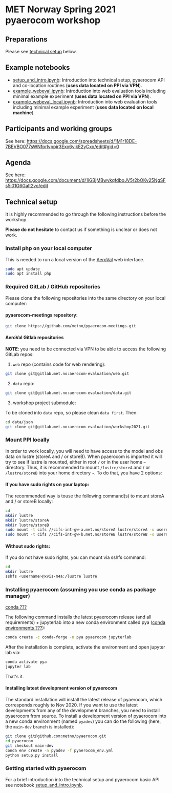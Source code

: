 # MET Norway Spring 2021 pyaerocom workshop

## Preparations

Please see [technical setup](https://github.com/metno/pyaerocom-meetings/tree/master/Feb2021_Workshop#technical-setup) below.

## Example notebooks

- [setup_and_intro.ipynb](): Introduction into technical setup, pyaerocom API and co-location routines (**uses data located on PPI via VPN**).
- [example_webeval.ipynb](): Introduction into web evaluation tools including minimal example experiment (**uses data located on PPI via VPN**).
- [example_webeval_local.ipynb](): Introduction into web evaluation tools including minimal example experiment (**uses data located on local machine**).


## Participants and working groups

See here: https://docs.google.com/spreadsheets/d/1M1r18DE-7BEVBO077sWNfprlvppir3Exo6vikE2yCxo/edit#gid=0

## Agenda

See here: https://docs.google.com/document/d/1iGBjMBwvkqfdboJV5r2bOKv25NgSFs5i01G6Galt2vo/edit

## Technical setup

It is highly recommended to go through the following instructions before the workshop.

**Please do not hesitate** to contact us if something is unclear or does not work.

### Install php on your local computer

This is needed to run a local version of the [AeroVal](https://aerocom-evaluation.met.no/) web interface.

```bash
sudo apt update
sudo apt install php
```

### Required GitLab / GitHub repositories

Please clone the following repositories into the same directory on your local computer:

#### pyaerocom-meetings repository:

```bash
git clone https://github.com/metno/pyaerocom-meetings.git
```

#### AeroVal Gitlab repositories

**NOTE**: you need to be connected via VPN to be able to access the following GitLab repos:

1. `web` repo (contains code for web rendering):

  ```bash
  git clone git@gitlab.met.no:aerocom-evaluation/web.git
  ```

2. `data` repo:

  ```bash
  git clone git@gitlab.met.no:aerocom-evaluation/data.git
  ```

3. workshop project submodule:

  To be cloned into `data` repo, so please clean `data first`. Then:

  ```bash
  cd data/json
  git clone git@gitlab.met.no:aerocom-evaluation/workshop2021.git
  ```

### Mount PPI locally

In order to work locally, you will need to have access to the model and obs data on lustre (storeA and / or storeB). When pyaerocom is imported it will try to see if lustre is mounted, either in root `/` or in the user home `~` directory. Thus, it is recommended to mount `/lustre/storeA` and / or `/lustre/storeB` into your home directory `~`. To do that, you have 2 options:

#### If you have sudo rights on your laptop:

The recommended way is touse the following command(s) to mount storeA and / or storeB locally:

```bash
cd 
mkdir lustre
mkdir lustre/storeA
mkdir lustre/storeB
sudo mount -t cifs //cifs-int-gw-a.met.no/storeA lustre/storeA -o username=<username>
sudo mount -t cifs //cifs-int-gw-b.met.no/storeB lustre/storeB -o username=<username>
```

#### Without sudo rights:

If you do not have sudo rights, you can mount via sshfs command: 

```bash
cd 
mkdir lustre
sshfs <username>@xvis-m4a:/lustre lustre
```

### Installing pyaerocom (assuming you use conda as package manager)

[conda ???](https://docs.conda.io/en/latest/)

The following command installs the latest pyaerocom release (and all requirements) + jupyterlab into a new conda
environment called pya ([conda environments ???](https://docs.conda.io/projects/conda/en/latest/user-guide/tasks/manage-environments.html)):


```bash
conda create -c conda-forge -n pya pyaerocom jupyterlab
```

After the installation is complete, activate the environment and open jupyter lab via:

```bash
conda activate pya
jupyter lab
```

That's it.

#### Installing latest development version of pyaerocom

The standard installation will install the latest release of pyaerocom, which corresponds roughly to Nov 2020. If you want to use the latest developments from any of the development branches, you need to install pyaerocom from source. To install a development version of pyaerocom into a new conda environment (named `pyadev`) you can do the following (here, the `main-dev` branch is installed):

```bash
git clone git@github.com:metno/pyaerocom.git
cd pyaerocom
git checkout main-dev
conda env create -n pyadev -f pyaerocom_env.yml
python setup.py install
```

### Getting started with pyaerocom

For a brief introduction into the technical setup and pyaerocom basic API see notebook [setup_and_intro.ipynb](https://github.com/jgliss/pyaerocom-meetings/blob/master/Feb2021_Workshop/setup_and_intro.ipynb).
